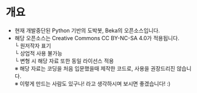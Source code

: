 # 개요
- 현재 개발중단된 Python 기반의 도박봇, Beka의 오픈소스입니다.
- 해당 오픈소스는 Creative Commons CC BY-NC-SA 4.0가 적용됩니다.<br>
  └ 원저작자 표기<br>
  └ 상업적 사용 불가능<br>
  └ 변형 시 해당 자료 또한 동일 라이선스 적용<br>
※ 해당 자료는 코딩을 처음 입문했을때 제작한 코드로, 사용을 권장드리진 않습니다.<br>
※ 이렇게 만드는 사람도 있구나! 라고 생각하시며 보시면 좋겠습니다! :)<br>
